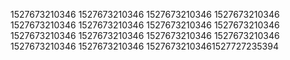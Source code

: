 1527673210346
1527673210346
1527673210346
1527673210346
1527673210346
1527673210346
1527673210346
1527673210346
1527673210346
1527673210346
1527673210346
1527673210346
1527673210346
1527673210346
15276732103461527727235394